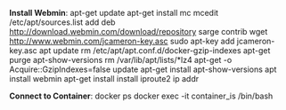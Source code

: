 **Install Webmin**:
apt-get update
apt-get install mc
mcedit /etc/apt/sources.list
add deb http://download.webmin.com/download/repository sarge contrib
wget http://www.webmin.com/jcameron-key.asc
sudo apt-key add jcameron-key.asc
apt update 
rm /etc/apt/apt.conf.d/docker-gzip-indexes
apt-get purge apt-show-versions
rm /var/lib/apt/lists/*lz4
apt-get -o Acquire::GzipIndexes=false update
apt-get install apt-show-versions
apt install webmin
apt-get install install iproute2
ip addr 


**Connect to Container**:
docker ps
docker exec -it  container_is /bin/bash